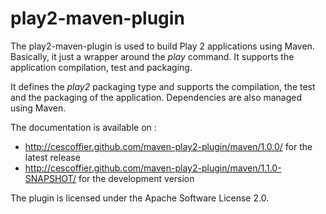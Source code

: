 play2-maven-plugin
==================

The play2-maven-plugin is used to build Play 2 applications using Maven. Basically, it just a wrapper around the _play_
command. It supports the application compilation, test and packaging.

It defines the _play2_ packaging type and supports the compilation, the test and the packaging of the application. Dependencies
are also managed using Maven.

The documentation is available on :

* http://cescoffier.github.com/maven-play2-plugin/maven/1.0.0/ for the latest release
* http://cescoffier.github.com/maven-play2-plugin/maven/1.1.0-SNAPSHOT/ for the development version

The plugin is licensed under the Apache Software License 2.0.